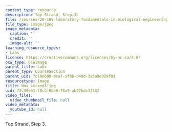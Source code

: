 ```yaml
---
content_type: resource
description: Top Strand, Step 3.
file: /courses/20-109-laboratory-fundamentals-in-biological-engineering-fall-2007/72c49e61f8cd8be076a9ab47bdc3f332_dna_strand3.jpg
file_type: image/jpeg
image_metadata:
  caption: ''
  credit: ''
  image-alt: ''
learning_resource_types:
- Labs
license: https://creativecommons.org/licenses/by-nc-sa/4.0/
ocw_type: OCWImage
parent_title: Labs
parent_type: CourseSection
parent_uid: fc19e690-0ca7-af8b-d48d-3a5a9e329f01
resourcetype: Image
title: dna_strand3.jpg
uid: 72c49e61-f8cd-8be0-76a9-ab47bdc3f332
video_files:
  video_thumbnail_file: null
video_metadata:
  youtube_id: null
---
```

Top Strand, Step 3.